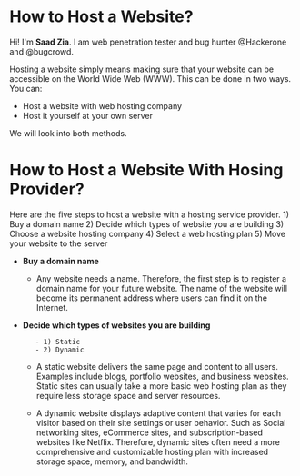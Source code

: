 # How to Host a Website?

Hi! I'm **Saad Zia**. I am web penetration tester and bug hunter @Hackerone and @bugcrowd.

Hosting a website simply means making sure that your website can be accessible on the World Wide Web (WWW). This can be done in two ways. You can: 
   - Host a website with web hosting company
   - Host it yourself at your own server
 
 We will look into both methods.
 
 # How to Host a Website With Hosing Provider?
 
 Here are the five steps to host a website with a hosting service provider.
           1) Buy a domain name
           2) Decide which types of website you are building
           3) Choose a website hosting company
           4) Select a web hosting plan
           5) Move your website to the server


- **Buy a domain name**
     - Any website needs a name. Therefore, the first step is to register a domain name for your future website. The name of the website will become its permanent address where users can find it on the Internet.
     
- **Decide which types of websites you are building**    
  
         - 1) Static
         - 2) Dynamic
 
    - A static website delivers the same page and content to all users.
Examples include blogs, portfolio websites, and business websites. Static sites can usually take a more basic web hosting plan as they require less storage space and server resources.
    
    - A dynamic website displays adaptive content that varies for each visitor based on their site settings or user behavior. Such as Social networking sites, eCommerce sites, and subscription-based websites like Netflix.
Therefore, dynamic sites often need a more comprehensive and customizable hosting plan with increased storage space, memory, and bandwidth.




